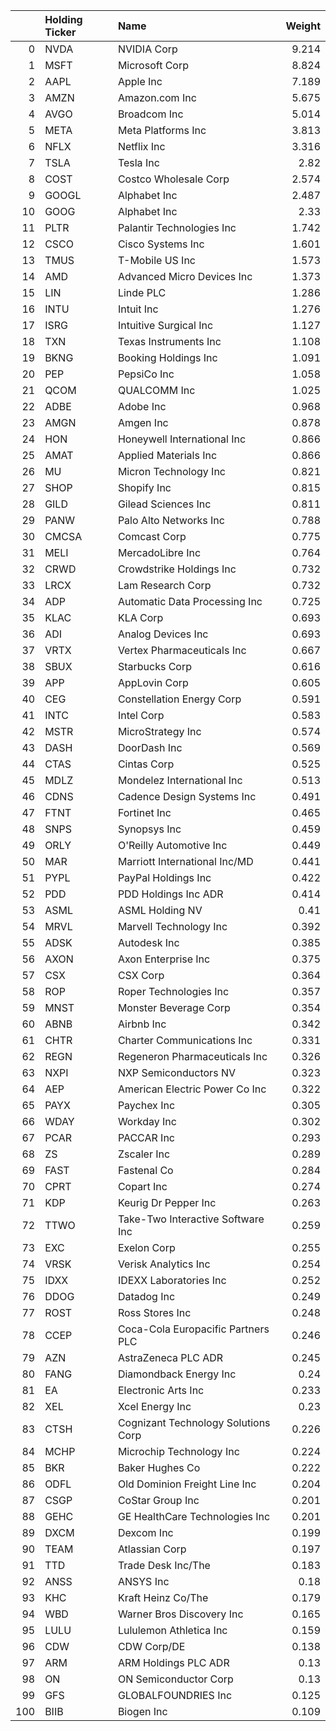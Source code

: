 |     | Holding Ticker   | Name                                |   Weight |
|----:|:-----------------|:------------------------------------|---------:|
|   0 | NVDA             | NVIDIA Corp                         |    9.214 |
|   1 | MSFT             | Microsoft Corp                      |    8.824 |
|   2 | AAPL             | Apple Inc                           |    7.189 |
|   3 | AMZN             | Amazon.com Inc                      |    5.675 |
|   4 | AVGO             | Broadcom Inc                        |    5.014 |
|   5 | META             | Meta Platforms Inc                  |    3.813 |
|   6 | NFLX             | Netflix Inc                         |    3.316 |
|   7 | TSLA             | Tesla Inc                           |    2.82  |
|   8 | COST             | Costco Wholesale Corp               |    2.574 |
|   9 | GOOGL            | Alphabet Inc                        |    2.487 |
|  10 | GOOG             | Alphabet Inc                        |    2.33  |
|  11 | PLTR             | Palantir Technologies Inc           |    1.742 |
|  12 | CSCO             | Cisco Systems Inc                   |    1.601 |
|  13 | TMUS             | T-Mobile US Inc                     |    1.573 |
|  14 | AMD              | Advanced Micro Devices Inc          |    1.373 |
|  15 | LIN              | Linde PLC                           |    1.286 |
|  16 | INTU             | Intuit Inc                          |    1.276 |
|  17 | ISRG             | Intuitive Surgical Inc              |    1.127 |
|  18 | TXN              | Texas Instruments Inc               |    1.108 |
|  19 | BKNG             | Booking Holdings Inc                |    1.091 |
|  20 | PEP              | PepsiCo Inc                         |    1.058 |
|  21 | QCOM             | QUALCOMM Inc                        |    1.025 |
|  22 | ADBE             | Adobe Inc                           |    0.968 |
|  23 | AMGN             | Amgen Inc                           |    0.878 |
|  24 | HON              | Honeywell International Inc         |    0.866 |
|  25 | AMAT             | Applied Materials Inc               |    0.866 |
|  26 | MU               | Micron Technology Inc               |    0.821 |
|  27 | SHOP             | Shopify Inc                         |    0.815 |
|  28 | GILD             | Gilead Sciences Inc                 |    0.811 |
|  29 | PANW             | Palo Alto Networks Inc              |    0.788 |
|  30 | CMCSA            | Comcast Corp                        |    0.775 |
|  31 | MELI             | MercadoLibre Inc                    |    0.764 |
|  32 | CRWD             | Crowdstrike Holdings Inc            |    0.732 |
|  33 | LRCX             | Lam Research Corp                   |    0.732 |
|  34 | ADP              | Automatic Data Processing Inc       |    0.725 |
|  35 | KLAC             | KLA Corp                            |    0.693 |
|  36 | ADI              | Analog Devices Inc                  |    0.693 |
|  37 | VRTX             | Vertex Pharmaceuticals Inc          |    0.667 |
|  38 | SBUX             | Starbucks Corp                      |    0.616 |
|  39 | APP              | AppLovin Corp                       |    0.605 |
|  40 | CEG              | Constellation Energy Corp           |    0.591 |
|  41 | INTC             | Intel Corp                          |    0.583 |
|  42 | MSTR             | MicroStrategy Inc                   |    0.574 |
|  43 | DASH             | DoorDash Inc                        |    0.569 |
|  44 | CTAS             | Cintas Corp                         |    0.525 |
|  45 | MDLZ             | Mondelez International Inc          |    0.513 |
|  46 | CDNS             | Cadence Design Systems Inc          |    0.491 |
|  47 | FTNT             | Fortinet Inc                        |    0.465 |
|  48 | SNPS             | Synopsys Inc                        |    0.459 |
|  49 | ORLY             | O'Reilly Automotive Inc             |    0.449 |
|  50 | MAR              | Marriott International Inc/MD       |    0.441 |
|  51 | PYPL             | PayPal Holdings Inc                 |    0.422 |
|  52 | PDD              | PDD Holdings Inc ADR                |    0.414 |
|  53 | ASML             | ASML Holding NV                     |    0.41  |
|  54 | MRVL             | Marvell Technology Inc              |    0.392 |
|  55 | ADSK             | Autodesk Inc                        |    0.385 |
|  56 | AXON             | Axon Enterprise Inc                 |    0.375 |
|  57 | CSX              | CSX Corp                            |    0.364 |
|  58 | ROP              | Roper Technologies Inc              |    0.357 |
|  59 | MNST             | Monster Beverage Corp               |    0.354 |
|  60 | ABNB             | Airbnb Inc                          |    0.342 |
|  61 | CHTR             | Charter Communications Inc          |    0.331 |
|  62 | REGN             | Regeneron Pharmaceuticals Inc       |    0.326 |
|  63 | NXPI             | NXP Semiconductors NV               |    0.323 |
|  64 | AEP              | American Electric Power Co Inc      |    0.322 |
|  65 | PAYX             | Paychex Inc                         |    0.305 |
|  66 | WDAY             | Workday Inc                         |    0.302 |
|  67 | PCAR             | PACCAR Inc                          |    0.293 |
|  68 | ZS               | Zscaler Inc                         |    0.289 |
|  69 | FAST             | Fastenal Co                         |    0.284 |
|  70 | CPRT             | Copart Inc                          |    0.274 |
|  71 | KDP              | Keurig Dr Pepper Inc                |    0.263 |
|  72 | TTWO             | Take-Two Interactive Software Inc   |    0.259 |
|  73 | EXC              | Exelon Corp                         |    0.255 |
|  74 | VRSK             | Verisk Analytics Inc                |    0.254 |
|  75 | IDXX             | IDEXX Laboratories Inc              |    0.252 |
|  76 | DDOG             | Datadog Inc                         |    0.249 |
|  77 | ROST             | Ross Stores Inc                     |    0.248 |
|  78 | CCEP             | Coca-Cola Europacific Partners PLC  |    0.246 |
|  79 | AZN              | AstraZeneca PLC ADR                 |    0.245 |
|  80 | FANG             | Diamondback Energy Inc              |    0.24  |
|  81 | EA               | Electronic Arts Inc                 |    0.233 |
|  82 | XEL              | Xcel Energy Inc                     |    0.23  |
|  83 | CTSH             | Cognizant Technology Solutions Corp |    0.226 |
|  84 | MCHP             | Microchip Technology Inc            |    0.224 |
|  85 | BKR              | Baker Hughes Co                     |    0.222 |
|  86 | ODFL             | Old Dominion Freight Line Inc       |    0.204 |
|  87 | CSGP             | CoStar Group Inc                    |    0.201 |
|  88 | GEHC             | GE HealthCare Technologies Inc      |    0.201 |
|  89 | DXCM             | Dexcom Inc                          |    0.199 |
|  90 | TEAM             | Atlassian Corp                      |    0.197 |
|  91 | TTD              | Trade Desk Inc/The                  |    0.183 |
|  92 | ANSS             | ANSYS Inc                           |    0.18  |
|  93 | KHC              | Kraft Heinz Co/The                  |    0.179 |
|  94 | WBD              | Warner Bros Discovery Inc           |    0.165 |
|  95 | LULU             | Lululemon Athletica Inc             |    0.159 |
|  96 | CDW              | CDW Corp/DE                         |    0.138 |
|  97 | ARM              | ARM Holdings PLC ADR                |    0.13  |
|  98 | ON               | ON Semiconductor Corp               |    0.13  |
|  99 | GFS              | GLOBALFOUNDRIES Inc                 |    0.125 |
| 100 | BIIB             | Biogen Inc                          |    0.109 |